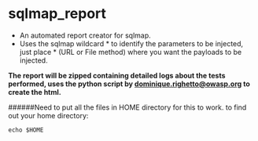 # sqlmap_report
* An automated report creator for sqlmap.
* Uses the sqlmap wildcard * to identify the parameters to be injected, just place * (URL or File method) where you want the payloads to be injected.

**The report will be zipped containing detailed logs about the tests performed, uses the python script by dominique.righetto@owasp.org to create the html.**

######Need to put all the files in HOME directory for this to work. to find out your home directory:
```
echo $HOME
```

